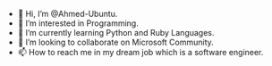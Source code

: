 - 👋 Hi, I’m @Ahmed-Ubuntu.
- 👀 I’m interested in Programming.
- 🌱 I’m currently learning Python and Ruby Languages.
- 💞️ I’m looking to collaborate on Microsoft Community.
- 📫 How to reach me in my dream job which is a software engineer.

<!---
Ahmed-Ubuntu/Ahmed-Ubuntu is a ✨ special ✨ repository because its `README.md` (this file) appears on your GitHub profile.
You can click the Preview link to take a look at your changes.
--->
